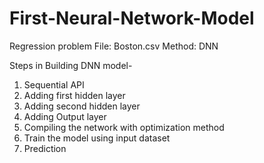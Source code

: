 # First-Neural-Network-Model

Regression problem
File: Boston.csv
Method: DNN

Steps in Building DNN model-
1) Sequential API
2) Adding first hidden layer
3) Adding second hidden layer
3) Adding Output layer
4) Compiling the network with optimization method
5) Train the model using input dataset
6) Prediction 
